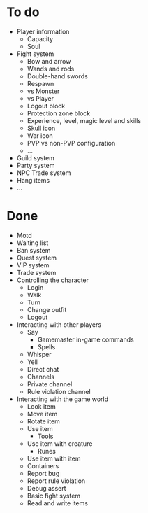 # To do

- Player information
	- Capacity
	- Soul
- Fight system
	- Bow and arrow
	- Wands and rods
	- Double-hand swords
	- Respawn
	- vs Monster
	- vs Player
	- Logout block
	- Protection zone block
	- Experience, level, magic level and skills
	- Skull icon
	- War icon
	- PVP vs non-PVP configuration
	- ...
- Guild system
- Party system
- NPC Trade system
- Hang items
- ...

# Done

- Motd
- Waiting list
- Ban system
- Quest system
- VIP system
- Trade system
- Controlling the character 
	- Login
	- Walk
	- Turn
	- Change outfit
	- Logout
- Interacting with other players
	- Say
		- Gamemaster in-game commands
		- Spells
	- Whisper
	- Yell
	- Direct chat
	- Channels
	- Private channel
	- Rule violation channel
- Interacting with the game world 
	- Look item 
	- Move item
	- Rotate item
	- Use item
		- Tools
	- Use item with creature
		- Runes
	- Use item with item
	- Containers
	- Report bug
	- Report rule violation
	- Debug assert
	- Basic fight system
	- Read and write items